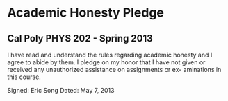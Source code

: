 Academic Honesty Pledge
=======================

Cal Poly PHYS 202 - Spring 2013
-------------------------------

I have read and understand the rules regarding academic honesty and I agree to abide by them.
I pledge on my honor that I have not given or received any unauthorized assistance on assignments or ex-
aminations in this course.


Signed: Eric Song
Dated: May 7, 2013